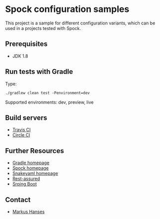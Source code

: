 Spock configuration samples
===============================

This project is a sample for different configuration variants, which can be used in a projects tested with Spock.

Prerequisites
-------------
- JDK 1.8

Run tests with Gradle
--------------------
Type:

    ./gradlew clean test -Penvironment=dev
    
Supported environments: dev, preview, live

Build servers
-------------

* [Travis CI](https://travis-ci.org/marhan/spock-configuration-samples)
* [Circle CI](https://circleci.com/gh/marhan/spock-configuration-samples)

Further Resources
-----------------

* [Gradle homepage](http://www.gradle.org)
* [Spock homepage](http://spockframework.org)
* [Snakeyaml homepage](https://bitbucket.org/asomov/snakeyaml/overview)
* [Rest-assured](http://rest-assured.io/)
* [Srping Boot](https://spring.io/projects/spring-boot)


Contact
-----------------
* [Markus Hanses](mailto:me@markushanses.de)
